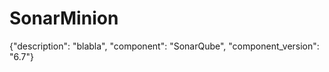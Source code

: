 SonarMinion
===========


{"description": "blabla", "component": "SonarQube", "component_version": "6.7"}
